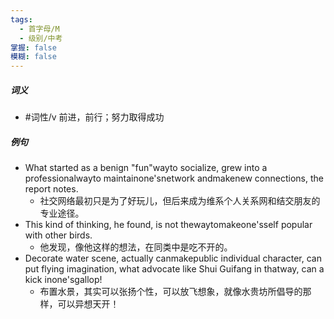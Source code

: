 ```yaml
---
tags:
  - 首字母/M
  - 级别/中考
掌握: false
模糊: false
---
```

##### 词义
- #词性/v  前进，前行；努力取得成功
##### 例句
- What started as a benign "fun"wayto socialize, grew into a professionalwayto maintainone'snetwork andmakenew connections, the report notes.
	- 社交网络最初只是为了好玩儿，但后来成为维系个人关系网和结交朋友的专业途径。
- This kind of thinking, he found, is not thewaytomakeone'sself popular with other birds.
	- 他发现，像他这样的想法，在同类中是吃不开的。
- Decorate water scene, actually canmakepublic individual character, can put flying imagination, what advocate like Shui Guifang in thatway, can a kick inone'sgallop!
	- 布置水景，其实可以张扬个性，可以放飞想象，就像水贵坊所倡导的那样，可以异想天开！
